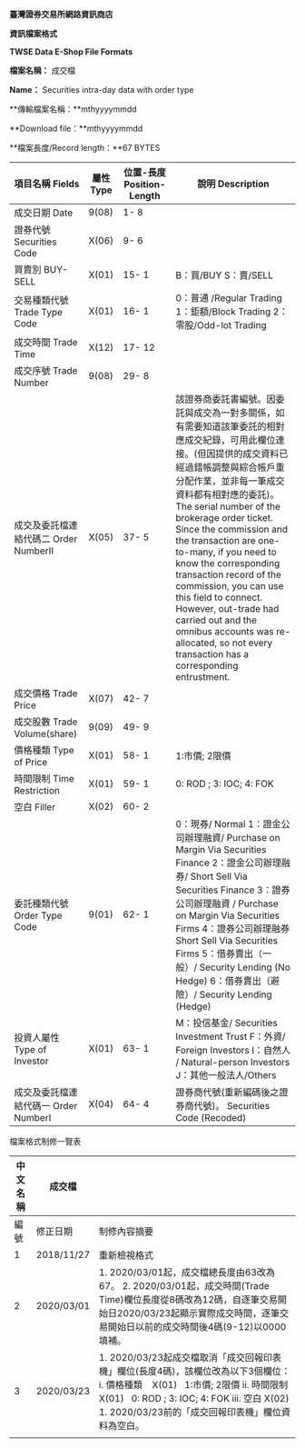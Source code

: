 

 **臺灣證券交易所網路資訊商店**

**資訊檔案格式**

**TWSE Data E-Shop File Formats**

**檔案名稱：** 成交檔

**Name：** Securities intra-day data with order type

**傳輸檔案名稱：**mthyyyymmdd

**Download file：**mthyyyymmdd

**檔案長度/Record length：**67 BYTES

| 項目名稱  Fields                      | 屬性  Type | 位置-長度  Position-Length | 說明  Description                                                                                                                                                                                                                                                                                                                                                                                                                                                                                                                                                   |
| ------------------------------------- | ---------- | -------------------------- | ------------------------------------------------------------------------------------------------------------------------------------------------------------------------------------------------------------------------------------------------------------------------------------------------------------------------------------------------------------------------------------------------------------------------------------------------------------------------------------------------------------------------------------------------------------------- |
| 成交日期  Date                        | 9(08)      | 1- 8                       |                                                                                                                                                                                                                                                                                                                                                                                                                                                                                                                                                                     |
| 證券代號  Securities Code             | X(06)      | 9- 6                       |                                                                                                                                                                                                                                                                                                                                                                                                                                                                                                                                                                     |
| 買賣別  BUY-SELL                      | X(01)      | 15- 1                      | B：買/BUY  S：賣/SELL                                                                                                                                                                                                                                                                                                                                                                                                                                                                                                                                               |
| 交易種類代號  Trade Type Code         | X(01)      | 16- 1                      | 0：普通 /Regular Trading  1：鉅額/Block Trading  2：零股/Odd-lot Trading                                                                                                                                                                                                                                                                                                                                                                                                                                                                                            |
| 成交時間  Trade Time                  | X(12)      | 17- 12                     |                                                                                                                                                                                                                                                                                                                                                                                                                                                                                                                                                                     |
| 成交序號  Trade Number                | 9(08)      | 29- 8                      |                                                                                                                                                                                                                                                                                                                                                                                                                                                                                                                                                                     |
| 成交及委託檔連結代碼二  Order NumberⅡ | X(05)      | 37- 5                      | 該證券商委託書編號。因委託與成交為一對多關係，如有需要知道該筆委託的相對應成交紀錄，可用此欄位連接。(但因提供的成交資料已經過錯帳調整與綜合帳戶重分配作業，並非每一筆成交資料都有相對應的委託)。  The serial number of the brokerage order ticket. Since the commission and the transaction are one-to-many, if you need to know the corresponding transaction record of the commission, you can use this field to connect. However, out-trade had carried out and the omnibus accounts was re-allocated, so not every transaction has a corresponding entrustment. |
| 成交價格  Trade Price                 | X(07)      | 42- 7                      |                                                                                                                                                                                                                                                                                                                                                                                                                                                                                                                                                                     |
| 成交股數  Trade Volume(share)         | 9(09)      | 49- 9                      |                                                                                                                                                                                                                                                                                                                                                                                                                                                                                                                                                                     |
| 價格種類  Type of Price               | X(01)      | 58- 1                      | 1:市價; 2限價                                                                                                                                                                                                                                                                                                                                                                                                                                                                                                                                                       |
| 時間限制  Time Restriction            | X(01)      | 59- 1                      | 0: ROD ; 3: IOC; 4: FOK                                                                                                                                                                                                                                                                                                                                                                                                                                                                                                                                             |
| 空白  Filler                          | X(02)      | 60- 2                      |                                                                                                                                                                                                                                                                                                                                                                                                                                                                                                                                                                     |
| 委託種類代號  Order Type Code         | 9(01)      | 62- 1                      | 0：現券/ Normal  1：證金公司辦理融資/ Purchase on Margin Via Securities Finance  2：證金公司辦理融券/ Short Sell Via Securities Finance  3：證券公司辦理融資  / Purchase on Margin Via Securities Firms  4：證券公司辦理融券  Short Sell Via Securities Firms  5：借券賣出（一般）/ Security Lending  (No Hedge)  6：借券賣出（避險）/ Security Lending  (Hedge)                                                                                                                                                                                                    |
| 投資人屬性  Type of Investor          | X(01)      | 63- 1                      | M：投信基金/ Securities Investment Trust  F：外資/ Foreign Investors  I：自然人 / Natural-person Investors  J：其他一般法人/Others                                                                                                                                                                                                                                                                                                                                                                                                                                  |
| 成交及委託檔連結代碼一  Order NumberⅠ | X(04)      | 64- 4                      | 證券商代號(重新編碼後之證券商代號)。  Securities Code  (Recoded)                                                                                                                                                                                                                                                                                                                                                                                                                                                                                                    |

檔案格式制修一覽表

| **中文名稱** | 成交檔     |                                                                                                                                                                                                                                               |
| ------------ | ---------- | --------------------------------------------------------------------------------------------------------------------------------------------------------------------------------------------------------------------------------------------- |
| 編號         | 修正日期   | 制修內容摘要                                                                                                                                                                                                                                  |
| 1            | 2018/11/27 | 重新檢視格式                                                                                                                                                                                                                                  |
| 2            | 2020/03/01 | 1. 2020/03/01起，成交檔總長度由63改為67。 2. 2020/03/01起，成交時間(Trade Time)欄位長度從8碼改為12碼，自逐筆交易開始日2020/03/23起顯示實際成交時間，逐筆交易開始日以前的成交時間後4碼(9-12)以0000填補。                                       |
| 3            | 2020/03/23 | 1. 2020/03/23起成交檔取消「成交回報印表機」欄位(長度4碼)，該欄位改為以下3個欄位：   i. 價格種類    X(01)   1:市價; 2限價  ii. 時間限制 X(01)   0: ROD ; 3: IOC; 4: FOK  iii. 空白 X(02)   1. 2020/03/23前的「成交回報印表機」欄位資料為空白。 |
|              |            |                                                                                                                                                                                                                                               |



